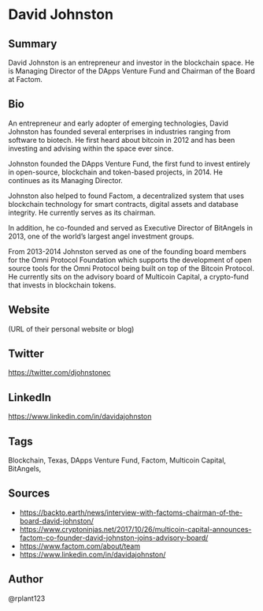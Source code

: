 # David Johnston

## Summary
David Johnston is an entrepreneur and investor in the blockchain space. He is Managing Director of the DApps Venture Fund and Chairman of the Board at Factom.

## Bio
An entrepreneur and early adopter of emerging technologies, David Johnston has founded several enterprises in industries ranging from software to biotech. He first heard about bitcoin in 2012 and has been investing and advising within the space ever since. 

Johnston founded the DApps Venture Fund, the first fund to invest entirely in open-source, blockchain and token-based projects, in 2014. He continues as its Managing Director.

Johnston also helped to found Factom, a decentralized system that uses blockchain technology for smart contracts, digital assets and database integrity. He currently serves as its chairman.

In addition, he co-founded and served as Executive Director of BitAngels in 2013, one of the world’s largest angel investment groups. 

From 2013-2014 Johnston served as one of the founding board members for the Omni Protocol Foundation which supports the development of open source tools for the Omni Protocol being built on top of the Bitcoin Protocol. He currently sits on the advisory board of Multicoin Capital, a crypto-fund that invests in blockchain tokens. 

## Website
(URL of their personal website or blog)

## Twitter
https://twitter.com/djohnstonec

## LinkedIn
https://www.linkedin.com/in/davidajohnston

## Tags
Blockchain, Texas, DApps Venture Fund, Factom, Multicoin Capital, BitAngels,

## Sources
- https://backto.earth/news/interview-with-factoms-chairman-of-the-board-david-johnston/
- https://www.cryptoninjas.net/2017/10/26/multicoin-capital-announces-factom-co-founder-david-johnston-joins-advisory-board/
- https://www.factom.com/about/team
- https://www.linkedin.com/in/davidajohnston/

## Author
@rplant123
